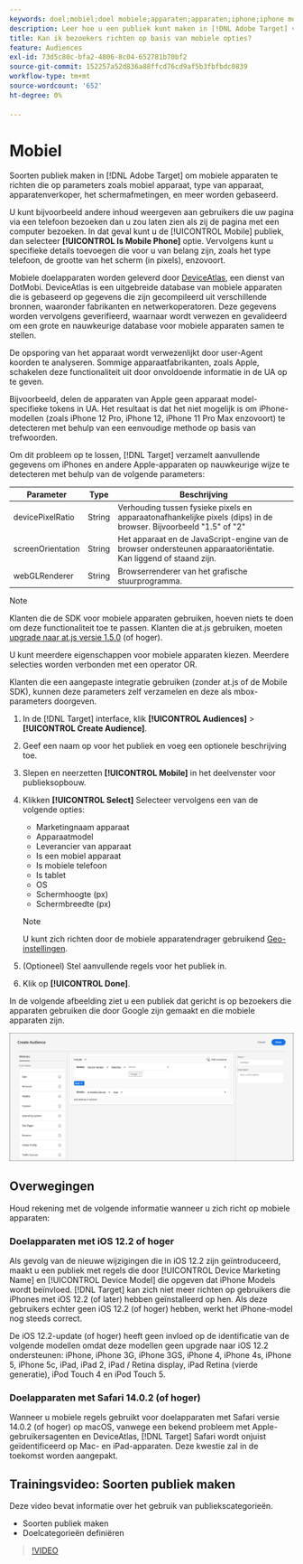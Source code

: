 ```yaml
---
keywords: doel;mobiel;doel mobiele;apparaten;apparaten;iphone;iphone modellen;apparatenatlas;display breedte;display breedte;display hoogte;type apparaat;displayheight;phone;tablet;device model
description: Leer hoe u een publiek kunt maken in [!DNL Adobe Target] voor mobiele apparaten.
title: Kan ik bezoekers richten op basis van mobiele opties?
feature: Audiences
exl-id: 73d5c80c-bfa2-4806-8c04-652781b70bf2
source-git-commit: 152257a52d836a88ffcd76cd9af5b3fbfbdc0839
workflow-type: tm+mt
source-wordcount: '652'
ht-degree: 0%

---
```


# Mobiel

Soorten publiek maken in [!DNL Adobe Target] om mobiele apparaten te richten die op parameters zoals mobiel apparaat, type van apparaat, apparatenverkoper, het schermafmetingen, en meer worden gebaseerd.

U kunt bijvoorbeeld andere inhoud weergeven aan gebruikers die uw pagina via een telefoon bezoeken dan u zou laten zien als zij de pagina met een computer bezoeken. In dat geval kunt u de [!UICONTROL Mobile] publiek, dan selecteer **[!UICONTROL Is Mobile Phone]** optie. Vervolgens kunt u specifieke details toevoegen die voor u van belang zijn, zoals het type telefoon, de grootte van het scherm (in pixels), enzovoort.

Mobiele doelapparaten worden geleverd door [DeviceAtlas](https://deviceatlas.com/device-data/user-agent-tester), een dienst van DotMobi. DeviceAtlas is een uitgebreide database van mobiele apparaten die is gebaseerd op gegevens die zijn gecompileerd uit verschillende bronnen, waaronder fabrikanten en netwerkoperatoren. Deze gegevens worden vervolgens geverifieerd, waarnaar wordt verwezen en gevalideerd om een grote en nauwkeurige database voor mobiele apparaten samen te stellen.

De opsporing van het apparaat wordt verwezenlijkt door user-Agent koorden te analyseren. Sommige apparaatfabrikanten, zoals Apple, schakelen deze functionaliteit uit door onvoldoende informatie in de UA op te geven.

Bijvoorbeeld, delen de apparaten van Apple geen apparaat model-specifieke tokens in UA. Het resultaat is dat het niet mogelijk is om iPhone-modellen (zoals iPhone 12 Pro, iPhone 12, iPhone 11 Pro Max enzovoort) te detecteren met behulp van een eenvoudige methode op basis van trefwoorden.

Om dit probleem op te lossen, [!DNL Target] verzamelt aanvullende gegevens om iPhones en andere Apple-apparaten op nauwkeurige wijze te detecteren met behulp van de volgende parameters:

| Parameter | Type | Beschrijving |
|--- |--- |--- |
| devicePixelRatio | String | Verhouding tussen fysieke pixels en apparaatonafhankelijke pixels (dips) in de browser. Bijvoorbeeld &quot;1.5&quot; of &quot;2&quot; |
| screenOrientation | String | Het apparaat en de JavaScript-engine van de browser ondersteunen apparaatoriëntatie. Kan liggend of staand zijn. |
| webGLRenderer | String | Browserrenderer van het grafische stuurprogramma. |

>[!NOTE]
>
>Klanten die de SDK voor mobiele apparaten gebruiken, hoeven niets te doen om deze functionaliteit toe te passen. Klanten die at.js gebruiken, moeten [upgrade naar at.js versie 1.5.0](/help/main/c-implementing-target/c-implementing-target-for-client-side-web/target-atjs-versions.md#reference_DBB5EDB79EC44E558F9E08D4774A0F7A) (of hoger).

U kunt meerdere eigenschappen voor mobiele apparaten kiezen. Meerdere selecties worden verbonden met een operator OR.

Klanten die een aangepaste integratie gebruiken (zonder at.js of de Mobile SDK), kunnen deze parameters zelf verzamelen en deze als mbox-parameters doorgeven.

1. In de [!DNL Target] interface, klik **[!UICONTROL Audiences]** > **[!UICONTROL Create Audience]**.
1. Geef een naam op voor het publiek en voeg een optionele beschrijving toe.
1. Slepen en neerzetten **[!UICONTROL Mobile]** in het deelvenster voor publieksopbouw.
1. Klikken **[!UICONTROL Select]** Selecteer vervolgens een van de volgende opties:

   * Marketingnaam apparaat
   * Apparaatmodel
   * Leverancier van apparaat
   * Is een mobiel apparaat
   * Is mobiele telefoon
   * Is tablet
   * OS
   * Schermhoogte (px)
   * Schermbreedte (px)

   >[!NOTE]
   >
   >U kunt zich richten door de mobiele apparatendrager gebruikend [Geo-instellingen](/help/main/c-target/c-audiences/c-target-rules/geo.md#concept_5B4D99DE685348FB877929EE0F942670).

1. (Optioneel) Stel aanvullende regels voor het publiek in.
1. Klik op **[!UICONTROL Done]**.

In de volgende afbeelding ziet u een publiek dat gericht is op bezoekers die apparaten gebruiken die door Google zijn gemaakt en die mobiele apparaten zijn.

![Doelmobiele apparaten](assets/target_mobile.png)

## Overwegingen

Houd rekening met de volgende informatie wanneer u zich richt op mobiele apparaten:

### Doelapparaten met iOS 12.2 of hoger

Als gevolg van de nieuwe wijzigingen die in iOS 12.2 zijn geïntroduceerd, maakt u een publiek met regels die door [!UICONTROL Device Marketing Name] en [!UICONTROL Device Model] die opgeven dat iPhone Models wordt beïnvloed. [!DNL Target] kan zich niet meer richten op gebruikers die iPhones met iOS 12.2 (of later) hebben geïnstalleerd op hen. Als deze gebruikers echter geen iOS 12.2 (of hoger) hebben, werkt het iPhone-model nog steeds correct.

De iOS 12.2-update (of hoger) heeft geen invloed op de identificatie van de volgende modellen omdat deze modellen geen upgrade naar iOS 12.2 ondersteunen: iPhone, iPhone 3G, iPhone 3GS, iPhone 4, iPhone 4s, iPhone 5, iPhone 5c, iPad, iPad 2, iPad / Retina display, iPad Retina (vierde generatie), iPod Touch 4 en iPod Touch 5.

### Doelapparaten met Safari 14.0.2 (of hoger)

Wanneer u mobiele regels gebruikt voor doelapparaten met Safari versie 14.0.2 (of hoger) op macOS, vanwege een bekend probleem met Apple-gebruikersagenten en DeviceAtlas, [!DNL Target] Safari wordt onjuist geïdentificeerd op Mac- en iPad-apparaten. Deze kwestie zal in de toekomst worden aangepakt.

## Trainingsvideo: Soorten publiek maken

Deze video bevat informatie over het gebruik van publiekscategorieën.

* Soorten publiek maken
* Doelcategorieën definiëren

>[!VIDEO](https://video.tv.adobe.com/v/17392)
